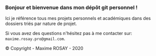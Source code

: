 ### Bonjour et bienvenue dans mon dépôt git personnel !

Ici je référence tous mes projets personnels et académiques dans des dossiers triés par nature de projet.

Si vous avez des questions n'hésitez pas à me contacter sur: `maxime.rosay.pro@gmail.com`.



© Copyright - Maxime ROSAY - 2020
